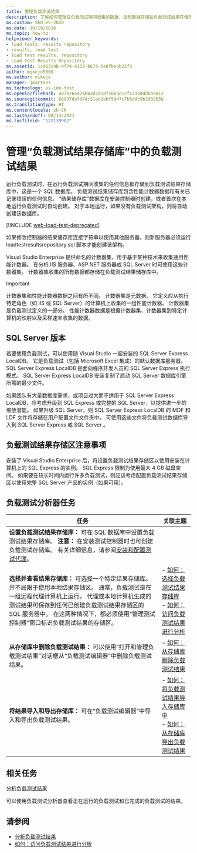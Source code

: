 ```yaml
---
title: 管理负载测试结果
description: 了解如何管理在负载测试期间收集的数据，这些数据存储在负载测试结果存储库 SQL 数据库中。
ms.custom: SEO-VS-2020
ms.date: 10/19/2016
ms.topic: how-to
helpviewer_keywords:
- load tests, results repository
- results, load test
- load test results, repository
- Load Test Results Repository
ms.assetid: 1cd63c4b-4f74-4133-b675-5e8fbeab25f3
author: mikejo5000
ms.author: mikejo
manager: jmartens
ms.technology: vs-ide-test
ms.openlocfilehash: 407e265424863d7018fc6b3e12fc23bddd0a9812
ms.sourcegitcommit: 68897da7d74c31ae1ebf5d47c7b5ddc9b108265b
ms.translationtype: HT
ms.contentlocale: zh-CN
ms.lasthandoff: 08/13/2021
ms.locfileid: "122139902"
---
```

# <a name="manage-load-test-results-in-the-load-test-results-repository"></a>管理“负载测试结果存储库”中的负载测试结果

运行负载测试时，在运行负载测试期间收集的任何信息都存储到负载测试结果存储库中，这是一个 SQL 数据库。 负载测试结果储存库包含性能计数器数据和有关已记录错误的任何信息。 “结果储存库”数据库在安装控制器时创建，或者首次在本地运行负载测试时自动创建。 对于本地运行，如果没有负载测试架构，则将自动创建该数据库。

[!INCLUDE [web-load-test-deprecated](includes/web-load-test-deprecated.md)]

如果修改控制器的结果储存库连接字符串以使用其他服务器，则新服务器必须运行 loadtestresultsrepository.sql 脚本才能创建该架构。

Visual Studio Enterprise 提供命名的计数器集，用于基于某种技术来收集通用性能计数器。 在分析 IIS 服务器、ASP.NET 服务器或 SQL Server 时可使用这些计数器集。 计数器集收集的所有数据都存储在负载测试结果储存库中。

> [!IMPORTANT]
> 计数器集和性能计数器数据之间有所不同。 计数器集是元数据。 它定义应从执行特定角色（如 IIS 或 SQL Server）的计算机上收集的一组性能计数器。 计数器集是负载测试定义的一部分。 性能计数器数据是根据计数器集、计数器集到特定计算机的映射以及采样速率收集的数据。

## <a name="sql-server-versions"></a>SQL Server 版本

若要使用负载测试，可以使用随 Visual Studio 一起安装的 SQL Server Express LocalDB。 它是负载测试（包括 Microsoft Excel 集成）的默认数据库服务器。 SQL Server Express LocalDB 是面向程序开发人员的 SQL Server Express 执行模式。 SQL Server Express LocalDB 安装复制了启动 SQL Server 数据库引擎所需的最少文件。

如果团队有大量数据库需求，或项目过大而不适用于 SQL Server Express LocalDB，应考虑升级到 SQL Express 或完整的 SQL Server，以提供进一步的缩放潜能。 如果升级 SQL Server，则 SQL Server Express LocalDB 的 MDF 和 LDF 文件将存储在用户配置文件文件夹中。 可使用这些文件将负载测试数据库导入到 SQL Server Express 或 SQL Server 。

## <a name="load-test-results-store-considerations"></a>负载测试结果存储区注意事项

安装了 Visual Studio Enterprise 后，将设置负载测试结果存储区以使用安装在计算机上的 SQL Express 的实例。 SQL Express 限制为使用最大 4 GB 磁盘空间。 如果要在较长时间内运行许多负载测试，则应该考虑配置负载测试结果存储区以使用完整 SQL Server 产品的实例（如果可用）。

## <a name="load-test-analyzer-tasks"></a>负载测试分析器任务

|任务|关联主题|
|-|-----------------------|
|**设置负载测试结果存储库：** 可在 SQL 数据库中设置负载测试结果存储库。 **注意：** 在安装测试控制器时也可创建负载测试存储库。 有关详细信息，请参阅[安装和配置测试代理](../test/lab-management/install-configure-test-agents.md)。||
|**选择并查看结果存储库：** 可选择一个特定结果存储库。 并不局限于使用本地结果存储区。 通常，负载测试是在一组远程代理计算机上运行。 代理或本地计算机生成的测试结果可保存到任何已创建负载测试结果存储区的 SQL 服务器中。 在这两种情况下，都必须使用“管理测试控制器”窗口标识负载测试结果的存储区。|-   [如何：选择负载测试结果存储库](../test/how-to-select-a-load-test-results-repository.md)<br />-   [如何：访问负载测试结果进行分析](../test/how-to-access-load-test-results-for-analysis.md)|
|**从存储库中删除负载测试结果：** 可以使用“打开和管理负载测试结果”对话框从“负载测试编辑器”中删除负载测试结果。|-   [如何：从存储库删除负载测试结果](../test/how-to-delete-load-test-results-from-a-repository.md)|
|**将结果导入和导出存储库：** 可在“负载测试编辑器”中导入和导出负载测试结果。|-   [如何：将负载测试结果导入存储库中](../test/how-to-import-load-test-results-into-a-repository.md)<br />-   [如何：从存储库导出负载测试结果](../test/how-to-export-load-test-results-from-a-repository.md)|

## <a name="related-tasks"></a>相关任务

[分析负载测试结果](../test/analyze-load-test-results-using-the-load-test-analyzer.md)

可以使用负载测试分析器查看正在运行的负载测试和已完成的负载测试的结果。

## <a name="see-also"></a>请参阅

- [分析负载测试结果](../test/analyze-load-test-results-using-the-load-test-analyzer.md)
- [如何：访问负载测试结果进行分析](../test/how-to-access-load-test-results-for-analysis.md)
